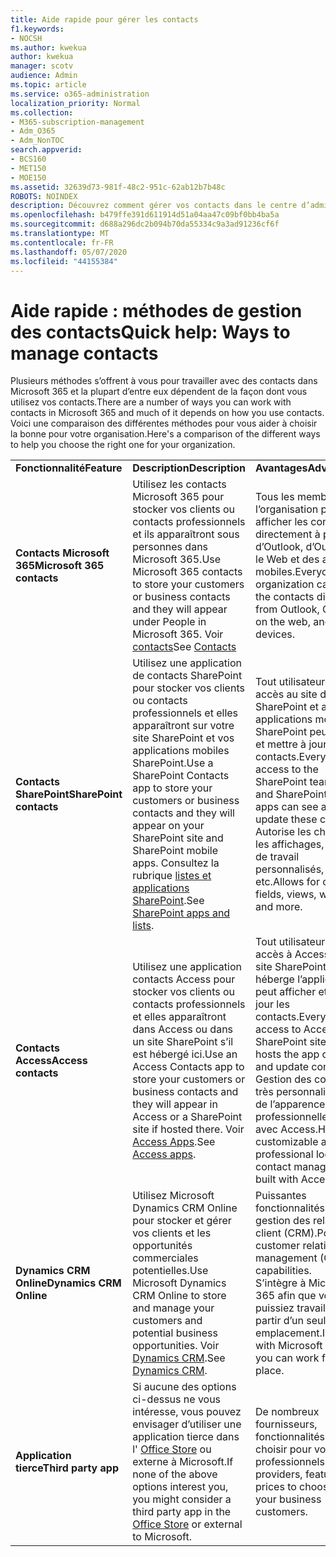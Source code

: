 ```yaml
---
title: Aide rapide pour gérer les contacts
f1.keywords:
- NOCSH
ms.author: kwekua
author: kwekua
manager: scotv
audience: Admin
ms.topic: article
ms.service: o365-administration
localization_priority: Normal
ms.collection:
- M365-subscription-management
- Adm_O365
- Adm_NonTOC
search.appverid:
- BCS160
- MET150
- MOE150
ms.assetid: 32639d73-981f-48c2-951c-62ab12b7b48c
ROBOTS: NOINDEX
description: Découvrez comment gérer vos contacts dans le centre d’administration.
ms.openlocfilehash: b479ffe391d611914d51a04aa47c09bf0bb4ba5a
ms.sourcegitcommit: d688a296dc2b094b70da55334c9a3ad91236cf6f
ms.translationtype: MT
ms.contentlocale: fr-FR
ms.lasthandoff: 05/07/2020
ms.locfileid: "44155384"
---
```

# <a name="quick-help-ways-to-manage-contacts"></a><span data-ttu-id="31d6a-103">Aide rapide : méthodes de gestion des contacts</span><span class="sxs-lookup"><span data-stu-id="31d6a-103">Quick help: Ways to manage contacts</span></span>

<span data-ttu-id="31d6a-104">Plusieurs méthodes s’offrent à vous pour travailler avec des contacts dans Microsoft 365 et la plupart d’entre eux dépendent de la façon dont vous utilisez vos contacts.</span><span class="sxs-lookup"><span data-stu-id="31d6a-104">There are a number of ways you can work with contacts in Microsoft 365 and much of it depends on how you use contacts.</span></span> <span data-ttu-id="31d6a-105">Voici une comparaison des différentes méthodes pour vous aider à choisir la bonne pour votre organisation.</span><span class="sxs-lookup"><span data-stu-id="31d6a-105">Here's a comparison of the different ways to help you choose the right one for your organization.</span></span>
  
|||||
|:-----|:-----|:-----|:-----|
|<span data-ttu-id="31d6a-106">**Fonctionnalité**</span><span class="sxs-lookup"><span data-stu-id="31d6a-106">**Feature**</span></span> <br/> |<span data-ttu-id="31d6a-107">**Description**</span><span class="sxs-lookup"><span data-stu-id="31d6a-107">**Description**</span></span> <br/> |<span data-ttu-id="31d6a-108">**Avantages**</span><span class="sxs-lookup"><span data-stu-id="31d6a-108">**Advantages**</span></span> <br/> |<span data-ttu-id="31d6a-109">**Inconvénients**</span><span class="sxs-lookup"><span data-stu-id="31d6a-109">**Disadvantages**</span></span> <br/> |
|<span data-ttu-id="31d6a-110">**Contacts Microsoft 365**</span><span class="sxs-lookup"><span data-stu-id="31d6a-110">**Microsoft 365 contacts**</span></span> <br/> |<span data-ttu-id="31d6a-111">Utilisez les contacts Microsoft 365 pour stocker vos clients ou contacts professionnels et ils apparaîtront sous personnes dans Microsoft 365.</span><span class="sxs-lookup"><span data-stu-id="31d6a-111">Use Microsoft 365 contacts to store your customers or business contacts and they will appear under People in Microsoft 365.</span></span> <span data-ttu-id="31d6a-112">Voir [contacts](contacts.md)</span><span class="sxs-lookup"><span data-stu-id="31d6a-112">See [Contacts](contacts.md)</span></span> <br/> |<span data-ttu-id="31d6a-113">Tous les membres de l’organisation peuvent afficher les contacts directement à partir d’Outlook, d’Outlook sur le Web et des appareils mobiles.</span><span class="sxs-lookup"><span data-stu-id="31d6a-113">Everyone in the organization can view the contacts directly from Outlook, Outlook on the web, and mobile devices.</span></span>  <br/> |<span data-ttu-id="31d6a-114">Seuls les administrateurs peuvent créer et mettre à jour les contacts.</span><span class="sxs-lookup"><span data-stu-id="31d6a-114">Only administrators can create and update the contacts.</span></span>  <br/> <span data-ttu-id="31d6a-115">Aucun champ personnalisé n’est autorisé (exemple : BirthDate, College, agent de référence).</span><span class="sxs-lookup"><span data-stu-id="31d6a-115">No custom fields are allowed (example: birthdate, college, referral agent).</span></span>  <br/> |
|<span data-ttu-id="31d6a-116">**Contacts SharePoint**</span><span class="sxs-lookup"><span data-stu-id="31d6a-116">**SharePoint contacts**</span></span> <br/> |<span data-ttu-id="31d6a-117">Utilisez une application de contacts SharePoint pour stocker vos clients ou contacts professionnels et elles apparaîtront sur votre site SharePoint et vos applications mobiles SharePoint.</span><span class="sxs-lookup"><span data-stu-id="31d6a-117">Use a SharePoint Contacts app to store your customers or business contacts and they will appear on your SharePoint site and SharePoint mobile apps.</span></span> <span data-ttu-id="31d6a-118">Consultez la rubrique [listes et applications SharePoint](https://support.microsoft.com/en-us/office/introduction-to-lists-0a1c3ace-def0-44af-b225-cfa8d92c52d7).</span><span class="sxs-lookup"><span data-stu-id="31d6a-118">See [SharePoint apps and lists](https://support.microsoft.com/en-us/office/introduction-to-lists-0a1c3ace-def0-44af-b225-cfa8d92c52d7).</span></span>  <br/> |<span data-ttu-id="31d6a-119">Tout utilisateur ayant accès au site d’équipe SharePoint et aux applications mobiles SharePoint peut afficher et mettre à jour ces contacts.</span><span class="sxs-lookup"><span data-stu-id="31d6a-119">Everyone with access to the SharePoint team site and SharePoint mobile apps can see and update these contacts.</span></span>  <br/> <span data-ttu-id="31d6a-120">Autorise les champs, les affichages, les flux de travail personnalisés, etc.</span><span class="sxs-lookup"><span data-stu-id="31d6a-120">Allows for custom fields, views, workflows and more.</span></span>  <br/> |<span data-ttu-id="31d6a-121">Ces contacts n’apparaissent pas dans Outlook ou dans les personnes de Microsoft 365.</span><span class="sxs-lookup"><span data-stu-id="31d6a-121">These contacts don't appear in Outlook or People in Microsoft 365.</span></span>  <br/> <span data-ttu-id="31d6a-122">Nécessite une connaissance de base de l’infrastructure SharePoint.</span><span class="sxs-lookup"><span data-stu-id="31d6a-122">Requires basic understanding of SharePoint infrastructure.</span></span>  <br/> |
|<span data-ttu-id="31d6a-123">**Contacts Access**</span><span class="sxs-lookup"><span data-stu-id="31d6a-123">**Access contacts**</span></span> <br/> |<span data-ttu-id="31d6a-124">Utilisez une application contacts Access pour stocker vos clients ou contacts professionnels et elles apparaîtront dans Access ou dans un site SharePoint s’il est hébergé ici.</span><span class="sxs-lookup"><span data-stu-id="31d6a-124">Use an Access Contacts app to store your customers or business contacts and they will appear in Access or a SharePoint site if hosted there.</span></span> <span data-ttu-id="31d6a-125">Voir [Access Apps](https://support.microsoft.com/en-us/office/create-an-access-app-25f3ab3e-510d-44b0-accf-b976c0813e71).</span><span class="sxs-lookup"><span data-stu-id="31d6a-125">See [Access apps](https://support.microsoft.com/en-us/office/create-an-access-app-25f3ab3e-510d-44b0-accf-b976c0813e71).</span></span>  <br/> |<span data-ttu-id="31d6a-126">Tout utilisateur ayant accès à Access ou au site SharePoint qui héberge l’application peut afficher et mettre à jour les contacts.</span><span class="sxs-lookup"><span data-stu-id="31d6a-126">Everyone with access to Access or the SharePoint site that hosts the app can see and update contacts.</span></span>  <br/> <span data-ttu-id="31d6a-127">Gestion des contacts très personnalisable et de l’apparence professionnelle créée avec Access.</span><span class="sxs-lookup"><span data-stu-id="31d6a-127">Highly customizable and professional looking contact management built with Access.</span></span>  <br/> |<span data-ttu-id="31d6a-128">Vous devez acheter Microsoft Access ou passer à un plan Microsoft 365 qui inclut Access.</span><span class="sxs-lookup"><span data-stu-id="31d6a-128">You must purchase Microsoft Access or switch to a Microsoft 365 plan that includes Access.</span></span>  <br/> <span data-ttu-id="31d6a-129">Requiert une connaissance de base de Microsoft Access et la façon de créer des applications.</span><span class="sxs-lookup"><span data-stu-id="31d6a-129">Requires basic understanding of Microsoft Access and how to create apps.</span></span>  <br/> |
|<span data-ttu-id="31d6a-130">**Dynamics CRM Online**</span><span class="sxs-lookup"><span data-stu-id="31d6a-130">**Dynamics CRM Online**</span></span> <br/> |<span data-ttu-id="31d6a-131">Utilisez Microsoft Dynamics CRM Online pour stocker et gérer vos clients et les opportunités commerciales potentielles.</span><span class="sxs-lookup"><span data-stu-id="31d6a-131">Use Microsoft Dynamics CRM Online to store and manage your customers and potential business opportunities.</span></span> <span data-ttu-id="31d6a-132">Voir [Dynamics CRM](https://dynamics.microsoft.com).</span><span class="sxs-lookup"><span data-stu-id="31d6a-132">See [Dynamics CRM](https://dynamics.microsoft.com).</span></span>  <br/> |<span data-ttu-id="31d6a-133">Puissantes fonctionnalités de gestion des relations client (CRM).</span><span class="sxs-lookup"><span data-stu-id="31d6a-133">Powerful customer relationship management (CRM) capabilities.</span></span>  <br/> <span data-ttu-id="31d6a-134">S’intègre à Microsoft 365 afin que vous puissiez travailler à partir d’un seul emplacement.</span><span class="sxs-lookup"><span data-stu-id="31d6a-134">Integrates with Microsoft 365 so you can work from one place.</span></span>  <br/> |<span data-ttu-id="31d6a-135">Inclut une complexité avec l’intégration et la personnalisation pour répondre à vos besoins.</span><span class="sxs-lookup"><span data-stu-id="31d6a-135">Includes complexity with onboarding and customization to meet your needs.</span></span>  <br/> <span data-ttu-id="31d6a-136">Est beaucoup plus économique que n’importe quelle autre option de gestion des contacts.</span><span class="sxs-lookup"><span data-stu-id="31d6a-136">Is significantly higher in cost than any of the other contact management options.</span></span>  <br/> |
|<span data-ttu-id="31d6a-137">**Application tierce**</span><span class="sxs-lookup"><span data-stu-id="31d6a-137">**Third party app**</span></span> <br/> |<span data-ttu-id="31d6a-138">Si aucune des options ci-dessus ne vous intéresse, vous pouvez envisager d’utiliser une application tierce dans l' [Office Store](https://store.office.com) ou externe à Microsoft.</span><span class="sxs-lookup"><span data-stu-id="31d6a-138">If none of the above options interest you, you might consider a third party app in the [Office Store](https://store.office.com) or external to Microsoft.</span></span>  <br/> |<span data-ttu-id="31d6a-139">De nombreux fournisseurs, fonctionnalités et prix à choisir pour vos clients professionnels.</span><span class="sxs-lookup"><span data-stu-id="31d6a-139">Many providers, features, and prices to choose for your business customers.</span></span>  <br/> |<span data-ttu-id="31d6a-140">Aucune garantie n’est intégrée à Microsoft 365, ce qui vous oblige à travailler avec deux services, des connexions, etc.</span><span class="sxs-lookup"><span data-stu-id="31d6a-140">No guarantee that it's integrated with Microsoft 365, requiring you to work with two different services, logins, etc.</span></span>  <br/> |
   

